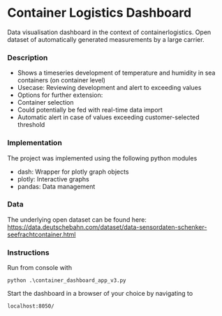 # Container Logistics Dashboard
Data visualisation dashboard in the context of containerlogistics. Open dataset of automatically generated measurements by a large carrier.


### Description
* Shows a timeseries development of  temperature and humidity in sea containers (on container level)
* Usecase: Reviewing development and alert to exceeding values
* Options for further extension: 
 * Container selection
 * Could potentially be fed with real-time data import
 * Automatic alert in case of values exceeding customer-selected threshold 

### Implementation
The project was implemented using the following python modules
* dash: Wrapper for plotly graph objects
* plotly: Interactive graphs
* pandas: Data management

### Data
The underlying open dataset can be found here: https://data.deutschebahn.com/dataset/data-sensordaten-schenker-seefrachtcontainer.html

### Instructions
Run from console with 

~~~
python .\container_dashboard_app_v3.py
~~~

Start the dashboard in a browser of your choice by navigating to 
~~~
localhost:8050/
~~~


